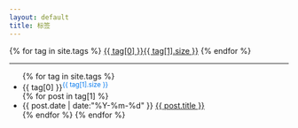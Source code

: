 ```yaml
---
layout: default
title: 标签
---
```

<!--
{% capture tagString %}{% for tag in site.tags %}{{ tag[0] }}{{','}}{% endfor %}{% endcapture %}
{% assign tags = tagString | downcase | split:',' | sort %}
<div>
{% for tag in site.tags %}
{% assign number = site.tags[tag].size %}
<a class="tagbox" href="#{{ tag }}" rel="{{ number }}">{{ tag }}<span>{{ number }}</span></a>
{% endfor %}
</div>
-->

<div>
{% for tag in site.tags %}
<a class="tagbox" href="#{{ tag[0] }}" rel="{{ tag[1].size }}">{{ tag[0] }}<span>{{ tag[1].size }}</span></a>
{% endfor %}
</div>

<hr>
<ul class="listing">
{% for tag in site.tags %}
  <li class="listing-seperator" id="{{ tag[0] }}">{{ tag[0] }}<sup style="color:#07e">{{ tag[1].size }}</sup></li>
{% for post in tag[1] %}
  <li class="listing-item">
  <time datetime="{{ post.date | date:"%Y-%m-%d" }}">{{ post.date | date:"%Y-%m-%d" }}</time>
  <a href="{{ site.url }}{{ post.url }}" title="{{ post.title }}">{{ post.title }}</a>
  </li>
{% endfor %}
{% endfor %}
</ul>
